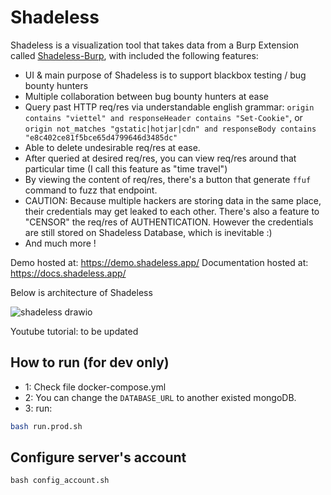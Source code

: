# Shadeless

Shadeless is a visualization tool that takes data from a Burp Extension called [Shadeless-Burp](https://github.com/shadeless-project/shadeless-burp), with included the following features:
- UI & main purpose of Shadeless is to support blackbox testing / bug bounty hunters
- Multiple collaboration between bug bounty hunters at ease
- Query past HTTP req/res via understandable english grammar: `origin contains "viettel" and responseHeader contains "Set-Cookie"`, or `origin not_matches "gstatic|hotjar|cdn" and responseBody contains "e8c402ce81f5bce65d4799646d3485dc"`
- Able to delete undesirable req/res at ease.
- After queried at desired req/res, you can view req/res around that particular time (I call this feature as "time travel")
- By viewing the content of req/res, there's a button that generate `ffuf` command to fuzz that endpoint.
- CAUTION: Because multiple hackers are storing data in the same place, their credentials may get leaked to each other. There's also a feature to "CENSOR" the req/res of AUTHENTICATION. However the credentials are still stored on Shadeless Database, which is inevitable :) 
- And much more !

Demo hosted at: https://demo.shadeless.app/
Documentation hosted at: https://docs.shadeless.app/

Below is architecture of Shadeless

![shadeless drawio](https://user-images.githubusercontent.com/25105395/215317587-4a1b32b0-486b-46e0-8276-bfa9b75f4690.png)

Youtube tutorial: to be updated

## How to run (for dev only)

- 1: Check file docker-compose.yml
- 2: You can change the `DATABASE_URL` to another existed mongoDB.
- 3: run:

```sh
bash run.prod.sh
```

## Configure server's account

```
bash config_account.sh
```
